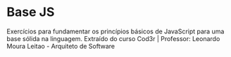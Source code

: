 # Base JS
Exercícios para fundamentar os princípios básicos de JavaScript para uma base sólida na linguagem.
Extraído do curso Cod3r | Professor: Leonardo Moura Leitao - Arquiteto de Software
